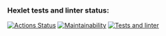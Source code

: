 ### Hexlet tests and linter status:
[![Actions Status](https://github.com/rumbks/python-project-lvl3/workflows/hexlet-check/badge.svg)](https://github.com/rumbks/python-project-lvl3/actions)
[![Maintainability](https://api.codeclimate.com/v1/badges/c48d5170d0c4ce77a6d6/maintainability)](https://codeclimate.com/github/rumbks/python-project-lvl3/maintainability)
[![Tests and linter](https://github.com/rumbks/python-project-lvl3/actions/workflows/ci.yml/badge.svg)](https://github.com/rumbks/python-project-lvl3/actions)
